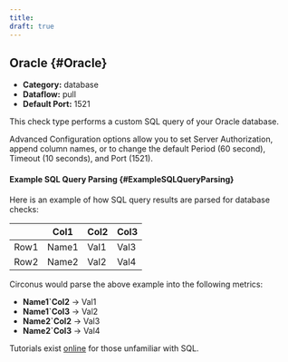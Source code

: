 ```yaml
---
title:
draft: true
---
```


## Oracle {#Oracle}
 * **Category:** database
 * **Dataflow:** pull
 * **Default Port:** 1521

This check type performs a custom SQL query of your Oracle database.

Advanced Configuration options allow you to set Server Authorization, append column names, or to change the default Period (60 second), Timeout (10 seconds), and Port (1521).


#### Example SQL Query Parsing {#ExampleSQLQueryParsing}
Here is an example of how SQL query results are parsed for database checks:

| | Col1 | Col2 | Col3 |
|---|---|---|---|
| Row1 | Name1 | Val1 | Val3 |
| Row2 | Name2 | Val2 | Val4 |

Circonus would parse the above example into the following metrics:
 * **Name1`Col2** -> Val1
 * **Name1`Col3** -> Val2
 * **Name2`Col2** -> Val3
 * **Name2`Col3** -> Val4

Tutorials exist [online](http://www.w3schools.com/sql/default.asp) for those unfamiliar with SQL.
